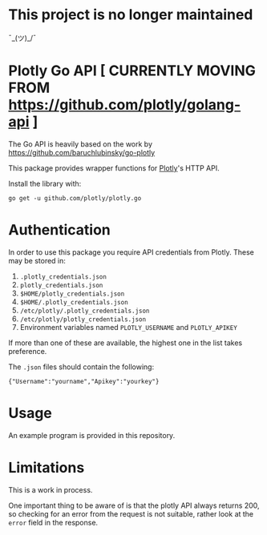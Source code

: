 This project is no longer maintained
=============
¯\_(ツ)_/¯

Plotly Go API [ CURRENTLY MOVING FROM https://github.com/plotly/golang-api ]
=============

The Go API is heavily based on the work by https://github.com/baruchlubinsky/go-plotly

This package provides wrapper functions for [Plotly](https://plot.ly)'s HTTP API.

Install the library with:

    go get -u github.com/plotly/plotly.go


Authentication
==============

In order to use this package you require API credentials from Plotly. These may
be stored in:

1. `.plotly_credentials.json`
2. `plotly_credentials.json`
3. `$HOME/plotly_credentials.json`
4. `$HOME/.plotly_credentials.json`
5. `/etc/plotly/.plotly_credentials.json`
6. `/etc/plotly/plotly_credentials.json`
7. Environment variables named `PLOTLY_USERNAME` and `PLOTLY_APIKEY`

If more than one of these are available, the highest one in the list takes preference.

The `.json` files should contain the following:

    {"Username":"yourname","Apikey":"yourkey"}


Usage
==

An example program is provided in this repository.

Limitations
==

This is a work in process.

One important thing to be aware of is that the plotly API always returns 200,
so checking for an error from the request is not suitable, rather look at the
`error` field in the response.
